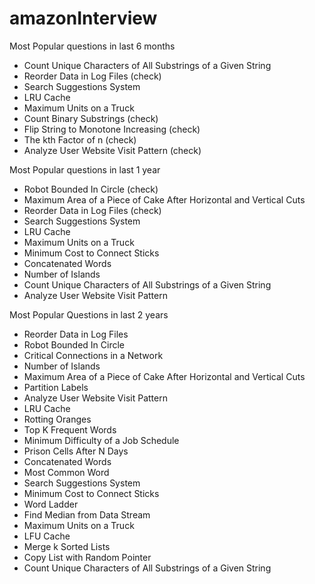 # amazonInterview

Most Popular questions in last 6 months 
- Count Unique Characters of All Substrings of a Given String
- Reorder Data in Log Files (check)
- Search Suggestions System	
- LRU Cache
- Maximum Units on a Truck
- Count Binary Substrings (check) 
- Flip String to Monotone Increasing (check)
- The kth Factor of n (check) 
- Analyze User Website Visit Pattern (check) 

Most Popular questions in last 1 year 
- Robot Bounded In Circle (check)
- Maximum Area of a Piece of Cake After Horizontal and Vertical Cuts
- Reorder Data in Log Files (check)
- Search Suggestions System	
- LRU Cache
- Maximum Units on a Truck
- Minimum Cost to Connect Sticks
- Concatenated Words
- Number of Islands
- Count Unique Characters of All Substrings of a Given String
- Analyze User Website Visit Pattern

Most Popular Questions in last 2 years 
- Reorder Data in Log Files
- Robot Bounded In Circle
- Critical Connections in a Network
- Number of Islands
- Maximum Area of a Piece of Cake After Horizontal and Vertical Cuts
- Partition Labels
- Analyze User Website Visit Pattern
- LRU Cache
- Rotting Oranges
- Top K Frequent Words
- Minimum Difficulty of a Job Schedule
- Prison Cells After N Days
- Concatenated Words
- Most Common Word
- Search Suggestions System
- Minimum Cost to Connect Sticks
- Word Ladder
- Find Median from Data Stream
- Maximum Units on a Truck
- LFU Cache
- Merge k Sorted Lists
- Copy List with Random Pointer
- Count Unique Characters of All Substrings of a Given String
